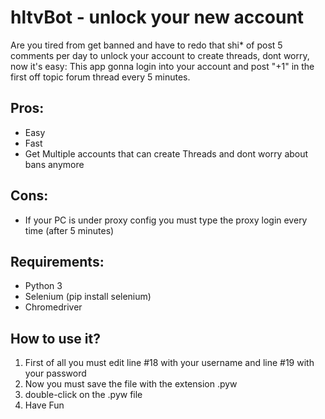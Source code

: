 # hltvBot - unlock your new account
Are you tired from get banned and have to redo that shi* of post 5 comments per day to unlock your account to create threads, dont worry, now it's easy: This app gonna login into your account and post "+1" in the first off topic forum thread every 5 minutes.


## Pros:
* Easy
* Fast
* Get Multiple accounts that can create Threads and dont worry about bans anymore


## Cons:
* If your PC is under proxy config you must type the proxy login every time (after 5 minutes)


## Requirements:
* Python 3
* Selenium (pip install selenium)
* Chromedriver


## How to use it?
1. First of all you must edit line #18 with your username and line #19 with your password
2. Now you must save the file with the extension .pyw
3. double-click on the .pyw file
4. Have Fun
